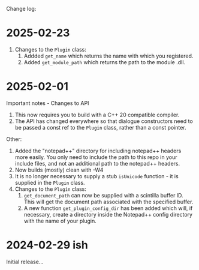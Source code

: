 ﻿Change log:

# 2025-02-23

1. Changes to the `Plugin` class:
   1. Addded `get_name` which returns the name with which you registered.
   1. Added `get_module_path` which returns the path to the module .dll.

# 2025-02-01

Important notes - Changes to API
1. This now requires you to build with a C++ 20 compatible compiler.
1. The API has changed everywhere so that dialogue constructors need to be passed a const ref to the `Plugin` class, rather than a const pointer.

Other:
1. Added the "notepad++" directory for including notepad++ headers more easily. You only need to include the path to this repo in your include files, and not an additional path to the notepad++ headers.
1. Now builds (mostly) clean with -W4
1. It is no longer necessary to supply a stub `isUnicode` function - it is supplied in the `Plugin` class.
1. Changes to the `Plugin` class:
	1. `get_document_path` can now be supplied with a scintilla buffer ID. This will get the document path associated with the specified buffer.
	1. A new function `get_plugin_config_dir` has been added which will, if necessary, create a directory inside the Notepad++ config directory with the name of your plugin.

# 2024-02-29 ish

Initial release...
